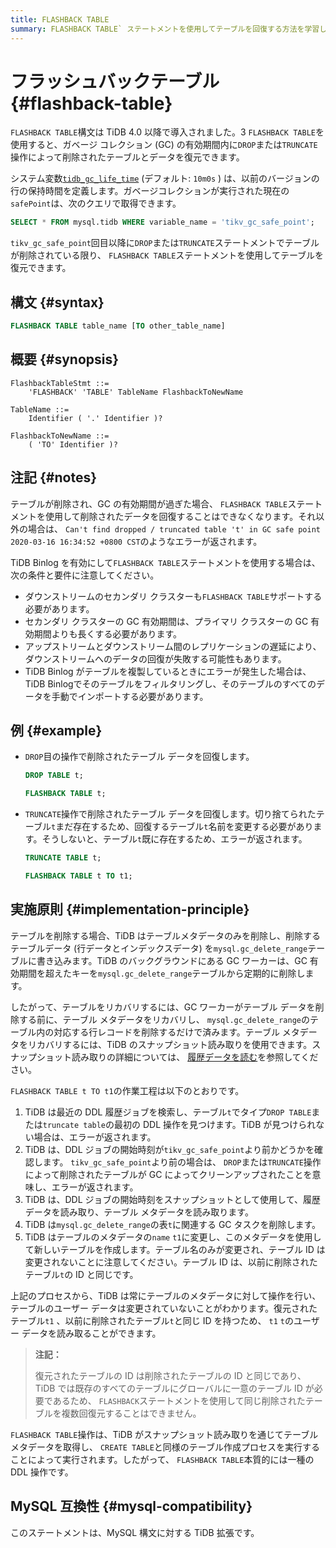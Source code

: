 ```yaml
---
title: FLASHBACK TABLE
summary: FLASHBACK TABLE` ステートメントを使用してテーブルを回復する方法を学習します。
---
```


# フラッシュバックテーブル {#flashback-table}

`FLASHBACK TABLE`構文は TiDB 4.0 以降で導入されました。3 `FLASHBACK TABLE`を使用すると、ガベージ コレクション (GC) の有効期間内に`DROP`または`TRUNCATE`操作によって削除されたテーブルとデータを復元できます。

システム変数[`tidb_gc_life_time`](/system-variables.md#tidb_gc_life_time-new-in-v50) (デフォルト: `10m0s` ) は、以前のバージョンの行の保持時間を定義します。ガベージコレクションが実行された現在の`safePoint`は、次のクエリで取得できます。

```sql
SELECT * FROM mysql.tidb WHERE variable_name = 'tikv_gc_safe_point';
```

`tikv_gc_safe_point`回目以降に`DROP`または`TRUNCATE`ステートメントでテーブルが削除されている限り、 `FLASHBACK TABLE`ステートメントを使用してテーブルを復元できます。

## 構文 {#syntax}

```sql
FLASHBACK TABLE table_name [TO other_table_name]
```

## 概要 {#synopsis}

```ebnf+diagram
FlashbackTableStmt ::=
    'FLASHBACK' 'TABLE' TableName FlashbackToNewName

TableName ::=
    Identifier ( '.' Identifier )?

FlashbackToNewName ::=
    ( 'TO' Identifier )?
```

## 注記 {#notes}

テーブルが削除され、GC の有効期間が過ぎた場合、 `FLASHBACK TABLE`ステートメントを使用して削除されたデータを回復することはできなくなります。それ以外の場合は、 `Can't find dropped / truncated table 't' in GC safe point 2020-03-16 16:34:52 +0800 CST`のようなエラーが返されます。

TiDB Binlog を有効にして`FLASHBACK TABLE`ステートメントを使用する場合は、次の条件と要件に注意してください。

-   ダウンストリームのセカンダリ クラスターも`FLASHBACK TABLE`サポートする必要があります。
-   セカンダリ クラスターの GC 有効期間は、プライマリ クラスターの GC 有効期間よりも長くする必要があります。
-   アップストリームとダウンストリーム間のレプリケーションの遅延により、ダウンストリームへのデータの回復が失敗する可能性もあります。
-   TiDB Binlog がテーブルを複製しているときにエラーが発生した場合は、TiDB Binlogでそのテーブルをフィルタリングし、そのテーブルのすべてのデータを手動でインポートする必要があります。

## 例 {#example}

-   `DROP`目の操作で削除されたテーブル データを回復します。

    ```sql
    DROP TABLE t;
    ```

    ```sql
    FLASHBACK TABLE t;
    ```

-   `TRUNCATE`操作で削除されたテーブル データを回復します。切り捨てられたテーブル`t`まだ存在するため、回復するテーブル`t`名前を変更する必要があります。そうしないと、テーブル`t`既に存在するため、エラーが返されます。

    ```sql
    TRUNCATE TABLE t;
    ```

    ```sql
    FLASHBACK TABLE t TO t1;
    ```

## 実施原則 {#implementation-principle}

テーブルを削除する場合、TiDB はテーブルメタデータのみを削除し、削除するテーブルデータ (行データとインデックスデータ) を`mysql.gc_delete_range`テーブルに書き込みます。TiDB のバックグラウンドにある GC ワーカーは、GC 有効期間を超えたキーを`mysql.gc_delete_range`テーブルから定期的に削除します。

したがって、テーブルをリカバリするには、GC ワーカーがテーブル データを削除する前に、テーブル メタデータをリカバリし、 `mysql.gc_delete_range`のテーブル内の対応する行レコードを削除するだけで済みます。テーブル メタデータをリカバリするには、TiDB のスナップショット読み取りを使用できます。スナップショット読み取りの詳細については、 [履歴データを読む](/read-historical-data.md)を参照してください。

`FLASHBACK TABLE t TO t1`の作業工程は以下のとおりです。

1.  TiDB は最近の DDL 履歴ジョブを検索し、テーブル`t`でタイプ`DROP TABLE`または`truncate table`の最初の DDL 操作を見つけます。TiDB が見つけられない場合は、エラーが返されます。
2.  TiDB は、DDL ジョブの開始時刻が`tikv_gc_safe_point`より前かどうかを確認します。 `tikv_gc_safe_point`より前の場合は、 `DROP`または`TRUNCATE`操作によって削除されたテーブルが GC によってクリーンアップされたことを意味し、エラーが返されます。
3.  TiDB は、DDL ジョブの開始時刻をスナップショットとして使用して、履歴データを読み取り、テーブル メタデータを読み取ります。
4.  TiDB は`mysql.gc_delete_range`の表`t`に関連する GC タスクを削除します。
5.  TiDB はテーブルのメタデータの`name` `t1`に変更し、このメタデータを使用して新しいテーブルを作成します。テーブル名のみが変更され、テーブル ID は変更されないことに注意してください。テーブル ID は、以前に削除されたテーブル`t`の ID と同じです。

上記のプロセスから、TiDB は常にテーブルのメタデータに対して操作を行い、テーブルのユーザー データは変更されていないことがわかります。復元されたテーブル`t1` 、以前に削除されたテーブル`t`と同じ ID を持つため、 `t1` `t`のユーザー データを読み取ることができます。

> **注記：**
>
> 復元されたテーブルの ID は削除されたテーブルの ID と同じであり、TiDB では既存のすべてのテーブルにグローバルに一意のテーブル ID が必要であるため、 `FLASHBACK`ステートメントを使用して同じ削除されたテーブルを複数回復元することはできません。

`FLASHBACK TABLE`操作は、TiDB がスナップショット読み取りを通じてテーブル メタデータを取得し、 `CREATE TABLE`と同様のテーブル作成プロセスを実行することによって実行されます。したがって、 `FLASHBACK TABLE`本質的には一種の DDL 操作です。

## MySQL 互換性 {#mysql-compatibility}

このステートメントは、MySQL 構文に対する TiDB 拡張です。
